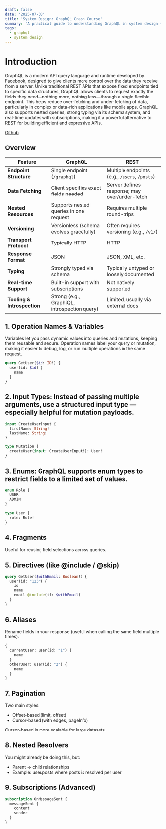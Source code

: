 ```yaml
---
draft: false
date: '2025-07-30'
title: 'System Design: GraphQL Crash Course'
summary: 'A practical guide to understanding GraphQL in system design — how it compares to REST, when to use it, and the key concepts behind building flexible and efficient APIs.'
tags:
  - graphql
  - system design
---
```


# Introduction

GraphQL is a modern API query language and runtime developed by Facebook, designed to give clients more control over the data they receive from a server. Unlike traditional REST APIs that expose fixed endpoints tied to specific data structures, GraphQL allows clients to request exactly the fields they need—nothing more, nothing less—through a single flexible endpoint. This helps reduce over-fetching and under-fetching of data, particularly in complex or data-rich applications like mobile apps. GraphQL also supports nested queries, strong typing via its schema system, and real-time updates with subscriptions, making it a powerful alternative to REST for building efficient and expressive APIs.

[Github](https://github.com/PrimeTimeTran/graphql-crud)

## Overview

| Feature                     | GraphQL                                      | REST                                          |
| --------------------------- | -------------------------------------------- | --------------------------------------------- |
| **Endpoint Structure**      | Single endpoint (`/graphql`)                 | Multiple endpoints (e.g., `/users`, `/posts`) |
| **Data Fetching**           | Client specifies exact fields needed         | Server defines response; may over/under-fetch |
| **Nested Resources**        | Supports nested queries in one request       | Requires multiple round-trips                 |
| **Versioning**              | Versionless (schema evolves gracefully)      | Often requires versioning (e.g., `/v1/`)      |
| **Transport Protocol**      | Typically HTTP                               | HTTP                                          |
| **Response Format**         | JSON                                         | JSON, XML, etc.                               |
| **Typing**                  | Strongly typed via schema                    | Typically untyped or loosely documented       |
| **Real-time Support**       | Built-in support with subscriptions          | Not natively supported                        |
| **Tooling & Introspection** | Strong (e.g., GraphiQL, introspection query) | Limited, usually via external docs            |

## 1. Operation Names & Variables

Variables let you pass dynamic values into queries and mutations, keeping them reusable and secure.
Operation names label your query or mutation, making it easier to debug, log, or run multiple operations in the same request.

```graphql
query GetUser($id: ID!) {
  user(id: $id) {
    name
  }
}
```

## 2. Input Types: Instead of passing multiple arguments, use a structured input type — especially helpful for mutation payloads.

```graphql
input CreateUserInput {
  firstName: String!
  lastName: String!
}

type Mutation {
  createUser(input: CreateUserInput!): User!
}
```

## 3. Enums: GraphQL supports enum types to restrict fields to a limited set of values.

```graphql
enum Role {
  USER
  ADMIN
}

type User {
  role: Role!
}
```

## 4. Fragments

Useful for reusing field selections across queries.

## 5. Directives (like @include / @skip)

```graphql
query GetUser($withEmail: Boolean!) {
  user(id: "123") {
    id
    name
    email @include(if: $withEmail)
  }
}
```

## 6. Aliases

Rename fields in your response (useful when calling the same field multiple times).

```graphql
{
  currentUser: user(id: "1") {
    name
  }
  otherUser: user(id: "2") {
    name
  }
}
```

## 7. Pagination

Two main styles:

- Offset-based (limit, offset)
- Cursor-based (with edges, pageInfo)

Cursor-based is more scalable for large datasets.

## 8. Nested Resolvers

You might already be doing this, but:

- Parent → child relationships
- Example: user.posts where posts is resolved per user

## 9. Subscriptions (Advanced)

```graphql
subscription OnMessageSent {
  messageSent {
    content
    sender
  }
}
```
